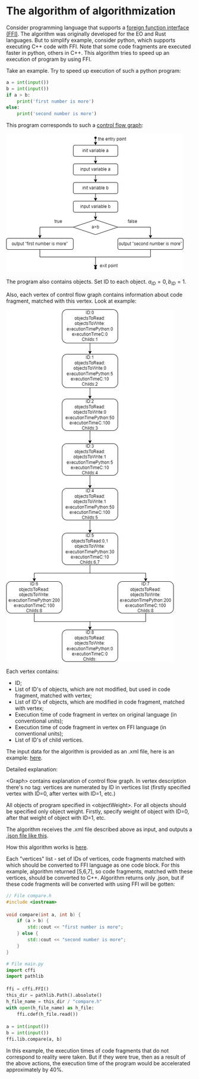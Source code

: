 # The algorithm of algorithmization

Сonsider programming language that supports a [foreign function interface (FFI)](https://levelup.gitconnected.com/what-is-ffi-foreign-function-interface-an-intuitive-explanation-7327444e347a). The algorithm was originally developed for the EO and Rust languages. But to simplify example, consider python, which supports executing C++ code with FFI. Note that some code fragments are executed faster in python, others in C++. This algorithm tries to speed up an execution of program by using FFI.

Take an example. Try to speed up execution of such a python program:

```py
a = int(input())
b = int(input())
if a > b:
    print('first number is more')
else:
    print('second number is more')
```

This program corresponds to such a [control flow graph](https://www.geeksforgeeks.org/software-engineering-control-flow-graph-cfg/):

![simple control flow graph](resources/simple_example_cfg.png)

The program also contains objects. Set ID to each object. $a_{ID}=0,b_{ID}=1$.

Also, each vertex of control flow graph contains information about code fragment, matched with this vertex. Look at example:

![parametrized control flow graph](resources/simple_example_cfg_parametrized.png)

Each vertex contains:
* ID;
* List of ID's of objects, which are not modified, but used in code fragment, matched with vertex;
* List of ID's of objects, which are modified in code fragment, matched with vertex;
* Execution time of code fragment in vertex on original language (in conventional units);
* Execution time of code fragment in vertex on FFI language (in conventional units);
* List of ID's of child vertices.

The input data for the algorithm is provided as an .xml file, here is an example: [here](test_examples/test_simple.xml).

Detailed explanation:

\<Graph> contains explanation of control flow graph. In vertex description there's no <ID> tag: vertices are numerated by ID in vertices list (firstly specified vertex with ID=0, after vertex with ID=1, etc.)

All objects of program specified in \<objectWeight>. For all objects should be specified only object weight. Firstly, specify weight of object with ID=0, after that weight of object with ID=1, etc.

The algorithm receives the .xml file described above as input, and outputs a [.json file like this](test_examples/result_simple.json).

How this algorithm works is [here](algorithm_description.md).

Each "vertices" list - set of IDs of vertices, code fragments matched with which should be converted to FFI language as one code block. For this example, algorithm returned [5,6,7], so code fragments, matched with these vertices, should be converted to C++. Algorithm returns only .json, but if these code fragments will be converted with using FFI will be gotten:

```cpp
// File compare.h
#include <iostream>

void compare(int a, int b) {
    if (a > b) {
        std::cout << "first number is more";
    } else {
        std::cout << "second number is more";
    }
}
```

```py
# File main.py
import cffi
import pathlib

ffi = cffi.FFI()
this_dir = pathlib.Path().absolute()
h_file_name = this_dir / "compare.h"
with open(h_file_name) as h_file:
    ffi.cdef(h_file.read())

a = int(input())
b = int(input())
ffi.lib.compare(a, b)
```

In this example, the execution times of code fragments that do not correspond to reality were taken. But if they were true, then as a result of the above actions, the execution time of the program would be accelerated approximately by 40%.